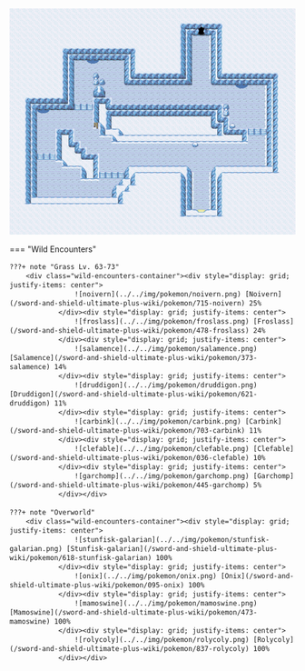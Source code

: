 <img src="../../img/routes/Scifub Chamber (Crown Tundra).png" alt="Scifub Chamber (Crown Tundra)"/>

=== "Wild Encounters"


	???+ note "Grass Lv. 63-73"
		<div class="wild-encounters-container"><div style="display: grid; justify-items: center">
                    ![noivern](../../img/pokemon/noivern.png) [Noivern](/sword-and-shield-ultimate-plus-wiki/pokemon/715-noivern) 25%
                </div><div style="display: grid; justify-items: center">
                    ![froslass](../../img/pokemon/froslass.png) [Froslass](/sword-and-shield-ultimate-plus-wiki/pokemon/478-froslass) 24%
                </div><div style="display: grid; justify-items: center">
                    ![salamence](../../img/pokemon/salamence.png) [Salamence](/sword-and-shield-ultimate-plus-wiki/pokemon/373-salamence) 14%
                </div><div style="display: grid; justify-items: center">
                    ![druddigon](../../img/pokemon/druddigon.png) [Druddigon](/sword-and-shield-ultimate-plus-wiki/pokemon/621-druddigon) 11%
                </div><div style="display: grid; justify-items: center">
                    ![carbink](../../img/pokemon/carbink.png) [Carbink](/sword-and-shield-ultimate-plus-wiki/pokemon/703-carbink) 11%
                </div><div style="display: grid; justify-items: center">
                    ![clefable](../../img/pokemon/clefable.png) [Clefable](/sword-and-shield-ultimate-plus-wiki/pokemon/036-clefable) 10%
                </div><div style="display: grid; justify-items: center">
                    ![garchomp](../../img/pokemon/garchomp.png) [Garchomp](/sword-and-shield-ultimate-plus-wiki/pokemon/445-garchomp) 5%
                </div></div>

	???+ note "Overworld"
		<div class="wild-encounters-container"><div style="display: grid; justify-items: center">
                    ![stunfisk-galarian](../../img/pokemon/stunfisk-galarian.png) [Stunfisk-galarian](/sword-and-shield-ultimate-plus-wiki/pokemon/618-stunfisk-galarian) 100%
                </div><div style="display: grid; justify-items: center">
                    ![onix](../../img/pokemon/onix.png) [Onix](/sword-and-shield-ultimate-plus-wiki/pokemon/095-onix) 100%
                </div><div style="display: grid; justify-items: center">
                    ![mamoswine](../../img/pokemon/mamoswine.png) [Mamoswine](/sword-and-shield-ultimate-plus-wiki/pokemon/473-mamoswine) 100%
                </div><div style="display: grid; justify-items: center">
                    ![rolycoly](../../img/pokemon/rolycoly.png) [Rolycoly](/sword-and-shield-ultimate-plus-wiki/pokemon/837-rolycoly) 100%
                </div></div>



